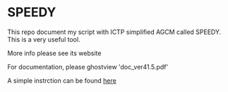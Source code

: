 # SPEEDY

This repo document my script with ICTP simplified AGCM called SPEEDY. This is a very useful tool.

More info please see its website

For documentation, please ghostview 'doc_ver41.5.pdf'

A simple instrction can be found [here](https://github.com/QQFRaphael/Note-Numerical-Methods/blob/master/SPEEDY模式使用指南.md)
